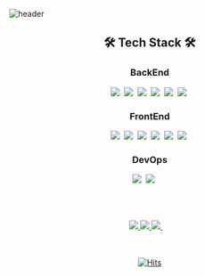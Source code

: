 ![header](https://capsule-render.vercel.app/api?type=waving&color=auto&height=300&section=header&text=HoJun%20Lee&fontSize=90&fontColor=3c3c3c)   

<div align="center">   
  <h2>🛠️ Tech Stack 🛠️</h2>
  <h3>BackEnd</h3>
  <img src="https://img.shields.io/badge/Java-CD5050?style=flat-square&logo=Java&logoColor=white"/></a>&nbsp
  <img src="https://img.shields.io/badge/Spring-369F36?style=flat-square&logo=Spring&logoColor=white"/></a>&nbsp 
  <img src="https://img.shields.io/badge/SpringBoot-369F36?style=flat-square&logo=SpringBoot&logoColor=white"/></a>&nbsp 
  <img src="https://img.shields.io/badge/Hibernate-CC9966?style=flat-square&logo=Hibernate&logoColor=white"/></a>&nbsp 
  <img src="https://img.shields.io/badge/MySQL-5C6BC0?style=flat-square&logo=mySQL&logoColor=white"/></a>&nbsp 
  <img src="https://img.shields.io/badge/H2-5a5a5a?style=flat-square"/></a>&nbsp   
  <h3>FrontEnd</h3>
  <img src="https://img.shields.io/badge/HTML-EA9A56?style=flat-square&logo=HTML5&logoColor=white"/></a>&nbsp
  <img src="https://img.shields.io/badge/css-288CD2?style=flat-square&logo=css3&logoColor=white"/></a>&nbsp
  <img src="https://img.shields.io/badge/JavaScript-FFA500?style=flat-square&logo=JavaScript&logoColor=white"/></a>&nbsp
  <img src="https://img.shields.io/badge/Bootstrap-B750EA?style=flat-square&logo=Bootstrap&logoColor=white"/></a>&nbsp
  <img src="https://img.shields.io/badge/Mustache-FF6464?style=flat-square&logo=Handlebars.js&logoColor=white"/></a>&nbsp
  <img src="https://img.shields.io/badge/Thymeleaf-288C28?style=flat-square&logo=thymeleaf&logoColor=white"/></a>&nbsp
  <h3>DevOps</h3>
  <img src="https://img.shields.io/badge/Linux-3c3c3c?style=flat-square&logo=Linux&logoColor=white"/></a>&nbsp
  <img src="https://img.shields.io/badge/aws-3C5087?style=flat-square&logo=Amazon AWS&logoColor=white"/></a>&nbsp
 <br/><br/><br/>


  <h2></h2>
  <a href="https://dev-coco.tistory.com/">
  <img src="https://img.shields.io/badge/Tech Blog-63CC63?style=flat-square&logo=Blogger&logoColor=white"/>
  </a>
  <a href="https://www.instagram.com/_howns/">
  <img src="https://img.shields.io/badge/Instagram-FF5A5A?style=flat-square&logo=Instagram&logoColor=white"/>
  </a>
  <a href="mailto:gotjd8515@gmail.com">
  <img src="https://img.shields.io/badge/Gmail-FF8C0A?style=flat-square&logo=Gmail&logoColor=white"/>
  </a>
 <br/><br/><br/>
  
[![Hits](https://hits.seeyoufarm.com/api/count/incr/badge.svg?url=https%3A%2F%2Fgithub.com%2Fhojunnnnn&count_bg=%234E97D4&title_bg=%23555555&icon=github.svg&icon_color=%23E7E7E7&title=hits&edge_flat=false)](https://hits.seeyoufarm.com)
</div>

<!-- 깃헙 커밋수, 풀리퀘수 등 보여주는 카드 및 어떤 언어를 주력으로 사용했는지 나오는 표 
<div align="center">   
    
![Anurag's GitHub stats](https://github-readme-stats.vercel.app/api?username=hojunnnnn&show_icons=true&theme=highcontrast)
![Top Langs](https://github-readme-stats.vercel.app/api/top-langs/?username=hojunnnnn&layout=compact&theme=highcontrast)   
</div>
-->

<!--
**hojunnnnn/hojunnnnn** is a ✨ _special_ ✨ repository because its `README.md` (this file) appears on your GitHub profile.

Here are some ideas to get you started:

- 🔭 I’m currently working on ...
- 🌱 I’m currently learning ...
- 👯 I’m looking to collaborate on ...
- 🤔 I’m looking for help with ...
- 💬 Ask me about ...
- 📫 How to reach me: ...
- 😄 Pronouns: ...
- ⚡ Fun fact: ...
-->
